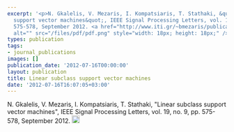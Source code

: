 ```yaml
---
excerpt: '<p>N. Gkalelis, V. Mezaris, I. Kompatsiaris, T. Stathaki, &quot;Linear subclass
  support vector machines&quot;, IEEE Signal Processing Letters, vol. 19, no. 9, pp.
  575-578, September 2012. <a href="http://www.iti.gr/~bmezaris/publications/spl12_preprint.pdf"><img
  alt="" src="/files/pdf/pdf.png" style="width: 18px; height: 18px;" /></a></p>'
types: publication
tags:
- journal_publications
images: []
publication_date: '2012-07-16T00:00:00'
layout: publication
title: Linear subclass support vector machines
date: '2012-07-16T16:07:05+03:00'
---
```

<p>N. Gkalelis, V. Mezaris, I. Kompatsiaris, T. Stathaki, &quot;Linear subclass support vector machines&quot;, IEEE Signal Processing Letters, vol. 19, no. 9, pp. 575-578, September 2012. <a href="http://www.iti.gr/~bmezaris/publications/spl12_preprint.pdf"><img alt="" src="/files/pdf/pdf.png" style="width: 18px; height: 18px;" /></a></p>
